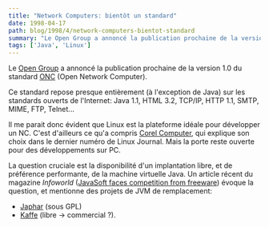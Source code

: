 ```yaml
---
title: "Network Computers: bientôt un standard"
date: 1998-04-17
path: blog/1998/4/network-computers-bientot-standard
summary: "Le Open Group a annoncé la publication prochaine de la version 1.0 du standard ONC (Open Network Computer)."
tags: ['Java', 'Linux']
---
```


<P>
Le <A HREF="http://www.opengroup.org/">Open Group</A> a annoncé la publication
prochaine de la version 1.0 du standard <A HREF="http://www.opengroup.org/nc/">ONC</A> (Open Network Computer).
</P>

<P>
Ce standard repose presque entièrement (à l'exception de Java) sur les
standards ouverts de l'Internet: Java 1.1, HTML 3.2, TCP/IP, HTTP 1.1, SMTP,
MIME, FTP, Telnet...
</P>

<P>
Il me parait donc évident que Linux est la plateforme idéale pour développer
un NC. C'est d'ailleurs ce qu'a compris <A HREF="http://www.corelcomputer.com">Corel Computer</A>, qui explique son choix dans le dernier numéro de
Linux Journal. Mais la porte reste ouverte pour des développements sur PC.
</P>

<P>
La question cruciale est la disponibilité d'un implantation
libre, et de préférence performante, de la machine virtuelle
Java. Un article récent du magazine <EM>Infoworld</EM> (<A HREF="http://www.infoworld.com/cgi-bin/displayStory.pl?980410.whjavafree.htm">JavaSoft faces competition from freeware</A>) évoque la question, et
mentionne des projets de JVM de remplacement:
</P>

<UL>

<LI><A HREF="http://www.hungry.com/products/japhar/">Japhar</A> (sous GPL)
<LI><A HREF="http://www.kaffe.org/">Kaffe</A> (libre -&gt; commercial ?).
</UL>


